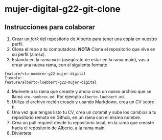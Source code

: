 # mujer-digital-g22-git-clone

## Instrucciones para colaborar

1. Crear un _fork_ del repositorio de Alberto para tener una copia en nuestro perfil.
2. Clona el repo a tu computadora. **NOTA** Clona el repositorio que vive en su perfil (almsx).
3. Estando en la rama `main` (asegúrate de estar en la rama main), vas a crear una nueva rama, con el siguiente formato

```
feature/<tu-nombre>-g22-mujer-digital
Ejemplo:
feature/alberto-luebbert-g22-mujer-digital
```

4. Muévete a la rama que creaste y ahora crea un nuevo archivo que se llama `<tu-nombre>.md`. Por ejemplo `alberto-luebbert.md`.
5. Utiliza el archivo recién creado y usando Markdown, crea un CV sobre ti.
6. Una vez que tengas listo tu CV, crea un commit y sube los cambios a tu repositorio remoto en Github, en un rama con el mismo nombre.
7. Crea un pull request desde tu repositorio local, en la rama que creaste hacia el repositorio de Alberto, a la rama main.
8. Diviertete
